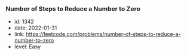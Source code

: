 ### Number of Steps to Reduce a Number to Zero

* id: 1342
* date: 2022-01-31
* link: https://leetcode.com/problems/number-of-steps-to-reduce-a-number-to-zero
* level: Easy
